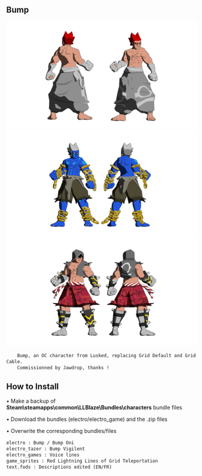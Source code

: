 ## Bump
![](Workfiles/Render1.png)
![](Workfiles/Render2.png)
![](Workfiles/Render3.png)

		Bump, an OC character from Lusked, replacing Grid Default and Grid Cable.
		Commissionned by Jawdrop, thanks !
		
## How to Install
• Make a backup of **Steam\steamapps\common\LLBlaze\Bundles\characters** bundle files

• Download the bundles (electro/electro_game) and the .zip files

• Overwrite the corresponding bundles/files

	electro : Bump / Bump Oni
	electro_tazer : Bump Vigilent
	electro_games : Voice lines
	game_sprites : Red Lightning Lines of Grid Teleportation
	text.fods : Descriptions edited (EN/FR)

